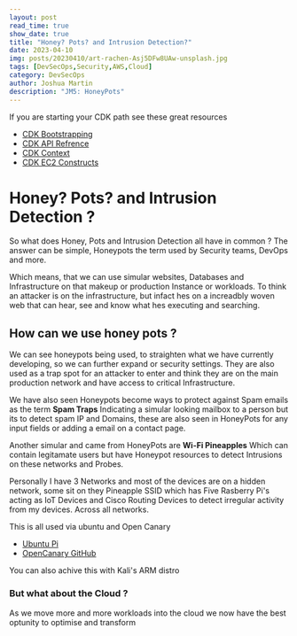 ```yaml
---
layout: post
read_time: true
show_date: true
title: "Honey? Pots? and Intrusion Detection?"
date: 2023-04-10
img: posts/20230410/art-rachen-Asj5DFw8UAw-unsplash.jpg
tags: [DevSecOps,Security,AWS,Cloud]
category: DevSecOps
author: Joshua Martin
description: "JM5: HoneyPots"
---
```

If you are starting your CDK path see these great resources
- [CDK Bootstrapping](https://docs.aws.amazon.com/cdk/v2/guide/bootstrapping.html)
- [CDK API Refrence](https://docs.aws.amazon.com/cdk/api/v2/python/index.html)
- [CDK Context](https://docs.aws.amazon.com/cdk/v2/guide/context.html)
- [CDK EC2 Constructs](https://docs.aws.amazon.com/cdk/api/v2/python/index.html)
  
# Honey? Pots? and Intrusion Detection ?

So what does Honey, Pots and Intrusion Detection all have in common ?
The answer can be simple, Honeypots the term used by Security teams, DevOps and more.

Which means, that we can use simular websites, Databases and Infrastructure on that makeup or production Instance or workloads.
To think an attacker is on the infrastructure, but infact hes on a increadbly woven web that can hear, see and know what hes executing and searching.

## How can we use honey pots ?

We can see honeypots being used, to straighten what we have currently developing, so we can further expand or security settings.
They are also used as a trap spot for an attacker to enter and think they are on the main production network and have access to critical Infrastructure. 

We have also seen Honeypots become ways to protect against Spam emails as the term **Spam Traps** Indicating a simular looking mailbox to a person but its to detect spam IP and Domains, these are also seen in HoneyPots for any input fields or adding a email on a contact page.

Another simular and came from HoneyPots are **Wi-Fi Pineapples** Which can contain legitamate users but have Honeypot resources to detect Intrusions on these networks and Probes.

Personally I have 3 Networks and most of the devices are on a hidden network, some sit on they Pineapple SSID which has Five Rasberry Pi's acting as IoT Devices and Cisco Routing Devices to detect irregular activity from my devices. Across all networks.

This is all used via ubuntu and Open Canary
- [Ubuntu Pi](https://ubuntu.com/download/raspberry-pi)
- [OpenCanary GitHub](https://github.com/thinkst/opencanary)

You can also achive this with Kali's ARM distro

### But what about the Cloud ? 

As we move more and more workloads into the cloud we now have the best optunity to optimise and transform 